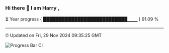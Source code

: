 ### Hi there 👋 I am Harry , 

⏳ Year progress { ███████████████████████████▁▁▁ } 91.09 %

---

⏰ Updated on Fri, 29 Nov 2024 09:35:25 GMT

![Progress Bar CI](https://github.com/duykhang68/duykhang68/workflows/Progress%20Bar%20CI/badge.svg)
